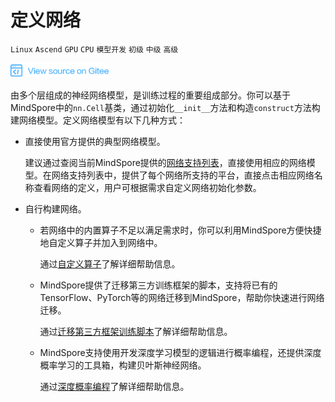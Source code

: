 # 定义网络

`Linux` `Ascend` `GPU` `CPU` `模型开发` `初级` `中级` `高级`

<a href="https://gitee.com/mindspore/docs/blob/master/tutorials/training/source_zh_cn/use/defining_the_network.md" target="_blank"><img src="../_static/logo_source.png"></a>

由多个层组成的神经网络模型，是训练过程的重要组成部分。你可以基于MindSpore中的`nn.Cell`基类，通过初始化`__init__`方法和构造`construct`方法构建网络模型。定义网络模型有以下几种方式：

- 直接使用官方提供的典型网络模型。

  建议通过查阅当前MindSpore提供的[网络支持列表](https://www.mindspore.cn/doc/note/zh-CN/master/network_list_ms.html)，直接使用相应的网络模型。在网络支持列表中，提供了每个网络所支持的平台，直接点击相应网络名称查看网络的定义，用户可根据需求自定义网络初始化参数。

- 自行构建网络。

    - 若网络中的内置算子不足以满足需求时，你可以利用MindSpore方便快捷地自定义算子并加入到网络中。

      通过[自定义算子](https://www.mindspore.cn/tutorial/training/zh-CN/master/advanced_use/custom_operator.html)了解详细帮助信息。

    - MindSpore提供了迁移第三方训练框架的脚本，支持将已有的TensorFlow、PyTorch等的网络迁移到MindSpore，帮助你快速进行网络迁移。

      通过[迁移第三方框架训练脚本](https://www.mindspore.cn/tutorial/training/zh-CN/master/advanced_use/migrate_script.html)了解详细帮助信息。

    - MindSpore支持使用开发深度学习模型的逻辑进行概率编程，还提供深度概率学习的工具箱，构建贝叶斯神经网络。

      通过[深度概率编程](https://www.mindspore.cn/tutorial/training/zh-CN/master/advanced_use/apply_deep_probability_programming.html)了解详细帮助信息。
